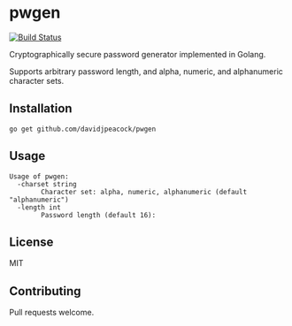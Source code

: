 # pwgen

[![Build Status](https://travis-ci.org/davidjpeacock/pwgen.svg?branch=master)](https://travis-ci.org/davidjpeacock/pwgen)

Cryptographically secure password generator implemented in Golang.

Supports arbitrary password length, and alpha, numeric, and alphanumeric character sets.

## Installation

```
go get github.com/davidjpeacock/pwgen
```

## Usage

```
Usage of pwgen:
  -charset string
        Character set: alpha, numeric, alphanumeric (default "alphanumeric")
  -length int
        Password length (default 16):
```

## License

 MIT
  
## Contributing

  Pull requests welcome.
